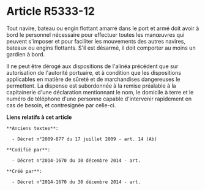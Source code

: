 # Article R5333-12

Tout navire, bateau ou engin flottant amarré dans le port et armé doit avoir à bord le personnel nécessaire pour effectuer
toutes les manœuvres qui peuvent s'imposer et pour faciliter les mouvements des autres navires, bateaux ou engins flottants.
S'il est désarmé, il doit comporter au moins un gardien à bord.

Il ne peut être dérogé aux dispositions de l'alinéa précédent que sur autorisation de l'autorité portuaire, et à condition
que les dispositions applicables en matière de sûreté et de marchandises dangereuses le permettent. La dispense est
subordonnée à la remise préalable à la capitainerie d'une déclaration mentionnant le nom, le domicile à terre et le numéro de
téléphone d'une personne capable d'intervenir rapidement en cas de besoin, et contresignée par celle-ci.

**Liens relatifs à cet article**

	**Anciens textes**:

	  - Décret n°2009-877 du 17 juillet 2009 - art. 14 (Ab)

	**Codifié par**:

	  - Décret n°2014-1670 du 30 décembre 2014 - art.

	**Créé par**:

	  - Décret n°2014-1670 du 30 décembre 2014 - art.
